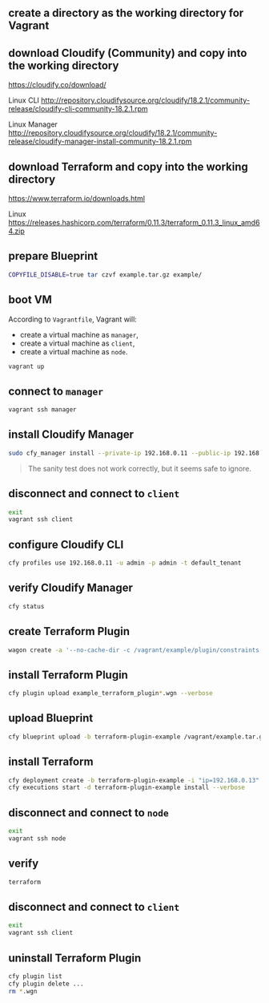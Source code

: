 ## create a directory as the working directory for Vagrant

## download Cloudify (Community) and copy into the working directory

https://cloudify.co/download/

Linux CLI http://repository.cloudifysource.org/cloudify/18.2.1/community-release/cloudify-cli-community-18.2.1.rpm

Linux Manager http://repository.cloudifysource.org/cloudify/18.2.1/community-release/cloudify-manager-install-community-18.2.1.rpm

## download Terraform and copy into the working directory

https://www.terraform.io/downloads.html

Linux https://releases.hashicorp.com/terraform/0.11.3/terraform_0.11.3_linux_amd64.zip

## prepare Blueprint

``` bash
COPYFILE_DISABLE=true tar czvf example.tar.gz example/
```

## boot VM

According to `Vagrantfile`, Vagrant will:

* create a virtual machine as `manager`,
* create a virtual machine as `client`,
* create a virtual machine as `node`.

``` bash
vagrant up
```

## connect to `manager`

``` bash
vagrant ssh manager
```

## install Cloudify Manager

``` bash
sudo cfy_manager install --private-ip 192.168.0.11 --public-ip 192.168.0.11 --admin-password "admin" --verbose
```

> The sanity test does not work correctly, but it seems safe to ignore.

## disconnect and connect to `client`

``` bash
exit
vagrant ssh client
```

## configure Cloudify CLI

``` bash
cfy profiles use 192.168.0.11 -u admin -p admin -t default_tenant
```

## verify Cloudify Manager

``` bash
cfy status
```

## create Terraform Plugin

``` bash
wagon create -a '--no-cache-dir -c /vagrant/example/plugin/constraints.txt' --verbose /vagrant/example/plugin.zip
```

## install Terraform Plugin

``` bash
cfy plugin upload example_terraform_plugin*.wgn --verbose
```

## upload Blueprint

``` bash
cfy blueprint upload -b terraform-plugin-example /vagrant/example.tar.gz --verbose
```

## install Terraform

``` bash
cfy deployment create -b terraform-plugin-example -i "ip=192.168.0.13" -i "user=vagrant" -i "password=vagrant" terraform-plugin-example --verbose
cfy executions start -d terraform-plugin-example install --verbose
```

## disconnect and connect to `node`

``` bash
exit
vagrant ssh node
```

## verify

``` bash
terraform
```

## disconnect and connect to `client`

``` bash
exit
vagrant ssh client
```

## uninstall Terraform Plugin

``` bash
cfy plugin list
cfy plugin delete ...
rm *.wgn
```
